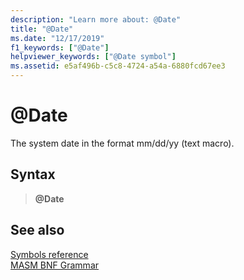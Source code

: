 ```yaml
---
description: "Learn more about: @Date"
title: "@Date"
ms.date: "12/17/2019"
f1_keywords: ["@Date"]
helpviewer_keywords: ["@Date symbol"]
ms.assetid: e5af496b-c5c8-4724-a54a-6880fcd67ee3
---
```

# \@Date

The system date in the format mm/dd/yy (text macro).

## Syntax

> **\@Date**

## See also

[Symbols reference](symbols-reference.md)\
[MASM BNF Grammar](masm-bnf-grammar.md)
